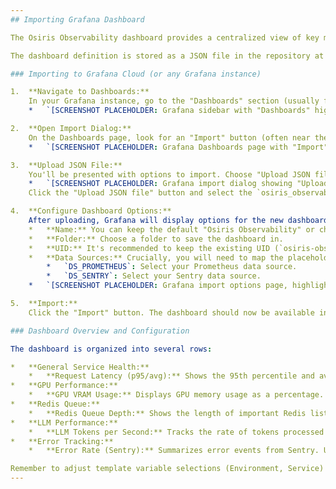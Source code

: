 ```yaml
---
## Importing Grafana Dashboard

The Osiris Observability dashboard provides a centralized view of key metrics for the Osiris system, including service health, GPU performance, Redis queue depths, LLM token rates, and Sentry error summaries.

The dashboard definition is stored as a JSON file in the repository at `ops/grafana/osiris_observability.json`.

### Importing to Grafana Cloud (or any Grafana instance)

1.  **Navigate to Dashboards:**
    In your Grafana instance, go to the "Dashboards" section (usually found in the left-hand sidebar).
    *   `[SCREENSHOT PLACEHOLDER: Grafana sidebar with "Dashboards" highlighted]`

2.  **Open Import Dialog:**
    On the Dashboards page, look for an "Import" button (often near the top right or under a "New" dropdown) and click it.
    *   `[SCREENSHOT PLACEHOLDER: Grafana Dashboards page with "Import" button highlighted]`

3.  **Upload JSON File:**
    You'll be presented with options to import. Choose "Upload JSON file".
    *   `[SCREENSHOT PLACEHOLDER: Grafana import dialog showing "Upload JSON file" option]`
    Click the "Upload JSON file" button and select the `osiris_observability.json` file from your local checkout of the repository (`ops/grafana/osiris_observability.json`).

4.  **Configure Dashboard Options:**
    After uploading, Grafana will display options for the new dashboard:
    *   **Name:** You can keep the default "Osiris Observability" or change it.
    *   **Folder:** Choose a folder to save the dashboard in.
    *   **UID:** It's recommended to keep the existing UID (`osiris-observability-dashboard`) if you plan to update the dashboard via re-imports. If you want a completely new instance, you can clear this or let Grafana generate a new one.
    *   **Data Sources:** Crucially, you will need to map the placeholder data sources defined in the dashboard to your actual Grafana data sources.
        *   `DS_PROMETHEUS`: Select your Prometheus data source.
        *   `DS_SENTRY`: Select your Sentry data source.
    *   `[SCREENSHOT PLACEHOLDER: Grafana import options page, highlighting Name, Folder, UID, and especially the Data Source selection dropdowns for Prometheus and Sentry]`

5.  **Import:**
    Click the "Import" button. The dashboard should now be available in your Grafana instance.

### Dashboard Overview and Configuration

The dashboard is organized into several rows:

*   **General Service Health:**
    *   **Request Latency (p95/avg):** Shows the 95th percentile and average latency for HTTP requests to services like `llm-sidecar` and `orchestrator`. Uses Prometheus. Assumes metrics like `http_server_duration_seconds_bucket`.
*   **GPU Performance:**
    *   **GPU VRAM Usage:** Displays GPU memory usage as a percentage. Uses Prometheus. Assumes metrics like `dcgm_fb_used_bytes` and `dcgm_fb_total_bytes` from a DCGM exporter.
*   **Redis Queue:**
    *   **Redis Queue Depth:** Shows the length of important Redis lists (queues). Uses Prometheus. Assumes metrics like `redis_list_length` from a Redis exporter. You may need to adjust the `list_name` pattern in the panel query for your specific queue names.
*   **LLM Performance:**
    *   **LLM Tokens per Second:** Tracks the rate of tokens processed by Hermes and Phi3 models. Uses Prometheus. Assumes a counter metric like `llm_tokens_processed_total` with a `model_id` label.
*   **Error Tracking:**
    *   **Error Rate (Sentry):** Summarizes error events from Sentry. Uses the Sentry data source. You will likely need to configure the panel's "Project ID(s)" in the Sentry query options to match your Sentry project. The default query shows `event.type:error` grouped by `level`.

Remember to adjust template variable selections (Environment, Service) at the top of the dashboard to filter the data as needed.
---
```

